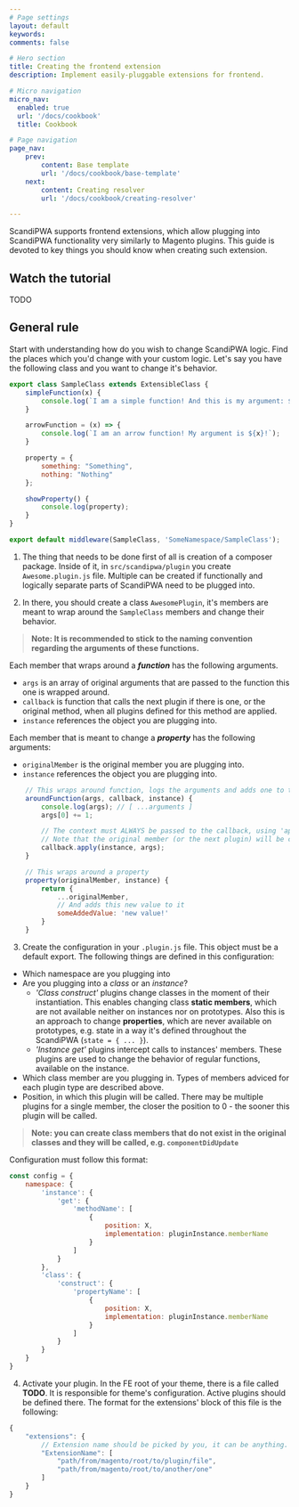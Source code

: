 ```yaml
---
# Page settings
layout: default
keywords:
comments: false

# Hero section
title: Creating the frontend extension
description: Implement easily-pluggable extensions for frontend.

# Micro navigation
micro_nav:
  enabled: true
  url: '/docs/cookbook'
  title: Cookbook

# Page navigation
page_nav:
    prev:
        content: Base template
        url: '/docs/cookbook/base-template'
    next:
        content: Creating resolver
        url: '/docs/cookbook/creating-resolver'

---
```


ScandiPWA supports frontend extensions, which allow plugging into ScandiPWA functionality very similarly to Magento plugins. This guide is devoted to key things you should know when creating such extension.

## Watch the tutorial

TODO

## General rule

Start with understanding how do you wish to change ScandiPWA logic. Find the places which you'd change with your custom logic. Let's say you have the following class and you want to change it's behavior.

```javascript
export class SampleClass extends ExtensibleClass {
    simpleFunction(x) {
        console.log(`I am a simple function! And this is my argument: ${x}!`);
    }

    arrowFunction = (x) => {
        console.log(`I am an arrow function! My argument is ${x}!`);
    }

    property = {
        something: "Something",
        nothing: "Nothing"
    };

    showProperty() {
        console.log(property);
    }
}

export default middleware(SampleClass, 'SomeNamespace/SampleClass');
```

1. The thing that needs to be done first of all is creation of a composer package. Inside of it, in `src/scandipwa/plugin` you create `Awesome.plugin.js` file. Multiple can be created if functionally and logically separate parts of ScandiPWA need to be plugged into.

2. In there, you should create a class `AwesomePlugin`, it's members are meant to wrap around the `SampleClass` members and change their behavior.
>**Note: It is recommended to stick to the naming convention regarding the arguments of these functions.**

Each member that wraps around a **_function_** has the following arguments.
- `args` is an array of original arguments that are passed to the function this one is wrapped around.
- `callback` is function that calls the next plugin if there is one, or the original method, when all plugins defined for this method are applied.
- `instance` references the object you are plugging into.

Each member that is meant to change a **_property_**  has the following arguments:
- `originalMember` is the original member you are plugging into.
- `instance` references the object you are plugging into.

```javascript
    // This wraps around function, logs the arguments and adds one to the first argument
    aroundFunction(args, callback, instance) {
        console.log(args); // [ ...arguments ]
        args[0] += 1;

        // The context must ALWAYS be passed to the callback, using 'apply' for that
        // Note that the original member (or the next plugin) will be called with changed arguments
        callback.apply(instance, args);
    }

    // This wraps around a property
    property(originalMember, instance) {
        return {
            ...originalMember,
            // And adds this new value to it
            someAddedValue: 'new value!'
        }
    }
```

3. Create the configuration in your `.plugin.js` file. This object must be a default export. The following things are defined in this configuration:
- Which namespace are you plugging into
- Are you plugging into a _class_ or an _instance_?
    - _'Class construct'_ plugins change classes in the moment of their instantiation. This enables changing class **static members**, which are not available neither on instances nor on prototypes. Also this is an approach to change **properties**, which are never available on prototypes, e.g. state in a way it's defined throughout the ScandiPWA (`state = { ... }`).
    - _'Instance get'_ plugins intercept calls to instances' members. These plugins are used to change the behavior of regular functions, available on the instance.
- Which class member are you plugging in. Types of members adviced for each plugin type are described above.
- Position, in which this plugin will be called. There may be multiple plugins for a single member, the closer the position to 0 - the sooner this plugin will be called.

> **Note: you can create class members that do not exist in the original classes and they will be called, e.g. `componentDidUpdate`**

Configuration must follow this format:

```javascript
const config = {
    namespace: {
        'instance': {
            'get': {
                'methodName': [
                    {
                        position: X,
                        implementation: pluginInstance.memberName
                    }
                ]
            }
        },
        'class': {
            'construct': {
                'propertyName': [
                    {
                        position: X,
                        implementation: pluginInstance.memberName
                    }
                ]
            }
        }
    }
}
```

4. Activate your plugin. In the FE root of your theme, there is a file called **TODO**. It is responsible for theme's configuration. Active plugins should be defined there. The format for the extensions' block of this file is the following:
```javascript
{
    "extensions": {
        // Extension name should be picked by you, it can be anything.
        "ExtensionName": [
            "path/from/magento/root/to/plugin/file",
            "path/from/magento/root/to/another/one"
        ]
    }
}

```